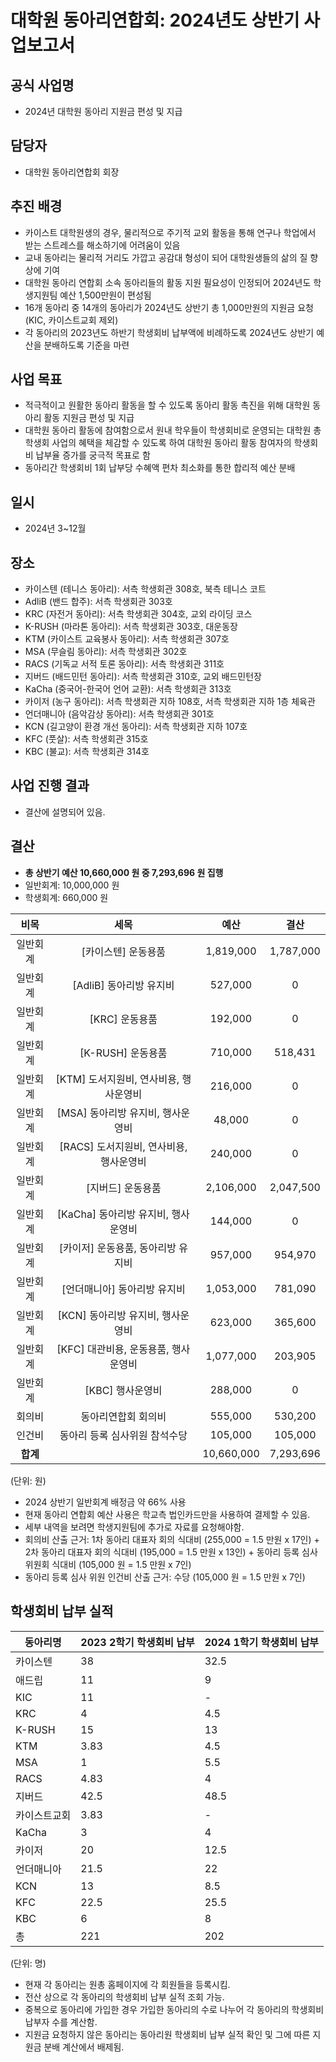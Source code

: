 대학원 동아리연합회: 2024년도 상반기 사업보고서
===

## 공식 사업명
- 2024년 대학원 동아리 지원금 편성 및 지급

## 담당자
- 대학원 동아리연합회 회장

## 추진 배경
- 카이스트 대학원생의 경우, 물리적으로 주기적 교외 활동을 통해 연구나 학업에서 받는 스트레스를 해소하기에 어려움이 있음
- 교내 동아리는 물리적 거리도 가깝고 공감대 형성이 되어 대학원생들의 삶의 질 향상에 기여
- 대학원 동아리 연합회 소속 동아리들의 활동 지원 필요성이 인정되어 2024년도 학생지원팀 예산 1,500만원이 편성됨
- 16개 동아리 중 14개의 동아리가 2024년도 상반기 총 1,000만원의 지원금 요청 (KIC, 카이스트교회 제외)
- 각 동아리의 2023년도 하반기 학생회비 납부액에 비례하도록 2024년도 상반기 예산을 분배하도록 기준을 마련

##  사업 목표
- 적극적이고 원활한 동아리 활동을 할 수 있도록 동아리 활동 촉진을 위해 대학원 동아리 활동 지원금 편성 및 지급
- 대학원 동아리 활동에 참여함으로서 원내 학우들이 학생회비로 운영되는 대학원 총학생회 사업의 혜택을 체감할 수 있도록 하여 대학원 동아리 활동 참여자의 학생회비 납부율 증가를 궁극적 목표로 함
- 동아리간 학생회비 1회 납부당 수혜액 편차 최소화를 통한 합리적 예산 분배

##  일시
- 2024년 3~12월

##  장소
- 카이스텐 (테니스 동아리): 서측 학생회관 308호, 북측 테니스 코트
- AdliB (밴드 합주): 서측 학생회관 303호
- KRC (자전거 동아리): 서측 학생회관 304호, 교외 라이딩 코스
- K-RUSH (마라톤 동아리): 서측 학생회관 303호, 대운동장
- KTM (카이스트 교육봉사 동아리): 서측 학생회관 307호
- MSA (무슬림 동아리): 서측 학생회관 302호
- RACS (기독교 서적 토론 동아리): 서측 학생회관 311호
- 지버드 (배드민턴 동아리): 서측 학생회관 310호, 교외 배드민턴장
- KaCha (중국어-한국어 언어 교환): 서측 학생회관 313호
- 카이저 (농구 동아리): 서측 학생회관 지하 108호,  서측 학생회관 지하 1층 체육관
- 언더매니아 (음악감상 동아리): 서측 학생회관 301호
- KCN (길고양이 환경 개선 동아리): 서측 학생회관 지하 107호
- KFC (풋살): 서측 학생회관 315호
- KBC (불교): 서측 학생회관 314호

## 사업 진행 결과 
- 결산에 설명되어 있음.

## 결산
- **총 상반기 예산 10,660,000 원 중 7,293,696 원 집행**
 - 일반회계:  10,000,000 원
 - 학생회계:  660,000 원

|  **비목** |  **세목** | **예산** |**결산** |
|:----------:|:------------:|:--------:|:--------:|
| 일반회계 | [카이스텐] 운동용품 |  1,819,000  | 1,787,000  |
| 일반회계 | [AdliB] 동아리방 유지비 |  527,000  | 0  |
| 일반회계 | [KRC] 운동용품 |  192,000 | 0  |
| 일반회계 | [K-RUSH] 운동용품 | 710,000 | 518,431  |
| 일반회계 | [KTM] 도서지원비, 연사비용, 행사운영비 | 216,000 | 0  |
| 일반회계 | [MSA] 동아리방 유지비, 행사운영비 |  48,000  | 0 |
| 일반회계 | [RACS] 도서지원비, 연사비용, 행사운영비 |  240,000  | 0 |
| 일반회계 | [지버드] 운동용품 |  2,106,000  | 2,047,500 |
| 일반회계 | [KaCha] 동아리방 유지비, 행사운영비 |  144,000  | 0 |
| 일반회계 | [카이저] 운동용품, 동아리방 유지비 |  957,000  | 954,970 |
| 일반회계 | [언더매니아] 동아리방 유지비 |  1,053,000  | 781,090 |
| 일반회계 | [KCN] 동아리방 유지비, 행사운영비 |  623,000  | 365,600 |
| 일반회계 | [KFC] 대관비용, 운동용품, 행사운영비 |  1,077,000  | 203,905 |
| 일반회계 | [KBC] 행사운영비 |  288,000  | 0 |
| 회의비 | 동아리연합회 회의비 |  555,000  | 530,200 |
| 인건비 | 동아리 등록 심사위원 참석수당 |  105,000  | 105,000 |
|  **합계** |  |  10,660,000  | 7,293,696 |

(단위: 원)
- 2024 상반기 일반회계 배정금 약 66% 사용
- 현재 동아리 연합회 예산 사용은 학교측 법인카드만을 사용하여 결제할 수 있음.
- 세부 내역을 보려면 학생지원팀에 추가로 자료를 요청해야함.
- 회의비 산출 근거: 1차 동아리 대표자 회의 식대비 (255,000 = 1.5 만원 x 17인) + 2차 동아리 대표자 회의 식대비 (195,000 = 1.5 만원 x 13인) + 동아리 등록 심사 위원회 식대비 (105,000 원 = 1.5 만원 x 7인)
- 동아리 등록 심사 위원 인건비 산출 근거: 수당 (105,000 원 = 1.5 만원 x 7인)

## 학생회비 납부 실적

|   동아리명  |   2023 2학기 학생회비 납부  |   2024 1학기 학생회비 납부  |   
|---|---|---|
|카이스텐   |38 |     32.5|
|애드립     |11|      9|
|KIC		|11| - |	
|KRC		|4|		4.5|
|K-RUSH		|15|    13|
|KTM		|3.83	|  4.5  |
|MSA		|1		|  5.5  |
|RACS		|4.83		|   4  |
|지버드		|42.5	|  48.5   |
|카이스트교회|3.83		|  -   |
|KaCha		|3	|  4   |
|카이저		|20	|   12.5  |
|언더매니아	|21.5	|   22  |
|KCN		|13		|   8.5  |
|KFC		|22.5	|  25.5  |
|KBC		|6	|  8   |
|총			|221	|   202  |

(단위: 명)
- 현재 각 동아리는 원총 홈페이지에 각 회원들을 등록시킴.
- 전산 상으로 각 동아리의 학생회비 납부 실적 조회 가능.
- 중복으로 동아리에 가입한 경우 가입한 동아리의 수로 나누어 각 동아리의 학생회비 납부자 수를 계산함.
- 지원금 요청하지 않은 동아리는 동아리원 학생회비 납부 실적 확인 및 그에 따른 지원금 분배 계산에서 배제됨.
